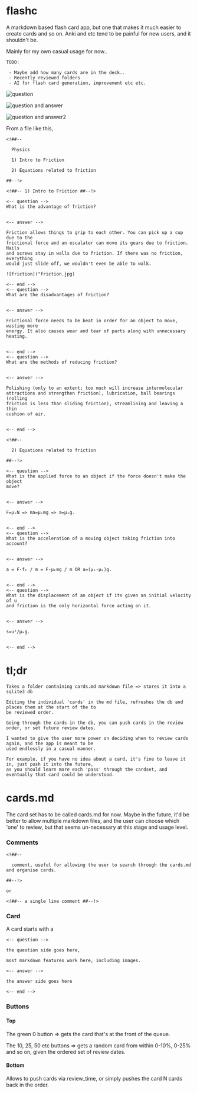 # flashc

A markdown based flash card app, but one that makes it much easier to create cards and so on. Anki and etc tend to be painful for new users, and it shouldn't be. 

Mainly for my own casual usage for now..

```
TODO:

 - Maybe add how many cards are in the deck..
 - Recently reviewed folders
 - AI for flash card generation, improvement etc etc.

```

![question](./preview/question.png)

![question and answer](./preview/qanda.png)

![question and answer2](./preview/qanda2.png)

From a file like this,

```
<!##--

  Physics
  
  1) Intro to Friction
  
  2) Equations related to friction

##--!>

<!##-- 1) Intro to Friction ##--!>

<-- question -->
What is the advantage of friction?


<-- answer -->

Friction allows things to grip to each other. You can pick up a cup due to the
frictional force and an escalator can move its gears due to friction. Nails
and screws stay in walls due to friction. If there was no friction, everything
would just slide off, we wouldn't even be able to walk.

![friction]("friction.jpg)

<-- end -->
<-- question -->
What are the disadvantages of friction?


<-- answer -->

Frictional force needs to be beat in order for an object to move, wasting more
energy. It also causes wear and tear of parts along with unnecessary heating.


<-- end -->
<-- question -->
What are the methods of reducing friction?


<-- answer -->

Polishing (only to an extent; too much will increase intermolecular
attractions and strengthen friction), lubrication, ball bearings (rolling
friction is less than sliding friction), streamlining and leaving a thin
cushion of air.


<-- end -->

<!##--

  2) Equations related to friction

##--!>

<-- question -->
What is the applied force to an object if the force doesn't make the object
move?


<-- answer -->

F=µₛN => ma=µₛmg => a=µₛg.


<-- end -->
<-- question -->
What is the acceleration of a moving object taking friction into account?


<-- answer -->

a = F-fₖ / m = F-µₖmg / m OR a=(µₛ-µₖ)g.


<-- end -->
<-- question -->
What is the displacement of an object if its given an initial velocity of u
and friction is the only horizontal force acting on it.


<-- answer -->

s=u²/µₖg.


<-- end -->
```

# tl;dr

```
Takes a folder containing cards.md markdown file => stores it into a sqlite3 db

Editing the individual 'cards' in the md file, refreshes the db and places them at the start of the to
be reviewed order.

Going through the cards in the db, you can push cards in the review order, or set future review dates.

I wanted to give the user more power on deciding when to review cards again, and the app is meant to be
used endlessly in a casual manner.

For example, if you have no idea about a card, it's fine to leave it in, just push it into the future,
as you should learn more each 'pass' through the cardset, and eventually that card could be understood.
```

# cards.md

The card set has to be called cards.md for now. Maybe in the future, it'd be better to allow multiple
markdown files, and the user can choose which 'one' to review, but that seems un-necessary at this stage
and usage level.

### Comments

```
<!##--

  comment, useful for allowing the user to search through the cards.md and organise cards.

##--!>

or

<!##-- a single line comment ##--!>
```

### Card

A card starts with a

```
<-- question -->

the question side goes here,

most markdown features work here, including images.

<-- answer -->

the answer side goes here

<-- end -->
```

### Buttons

#### **Top**

The green 0 button => gets the card that's at the front of the queue.

The 10, 25, 50 etc buttons => gets a random card from within 0-10%, 0-25% and so on, given the ordered set of review dates.

#### **Bottom**

Allows to push cards via review_time, or simply pushes the card N cards back in the order.
